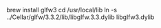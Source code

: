 

brew install glfw3
cd /usr/local/lib
ln -s ../Cellar/glfw/3.3.2/lib/libglfw.3.3.dylib libglfw3.dylib


